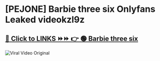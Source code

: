 
 # [PEJONE] Barbie three six Onlyfans Leaked videokzl9z

## <h2><a href="https://clipsfans.com/Barbie_three_six&ref=git">🔗 Click to LINKS ⏩⏩ 👉 🟢 Barbie three six </a></h2>

<a href="https://clipsfans.com/Barbie_three_six&ref=git" rel="nofollow" data-target="animated-image.originalLink"><img src="https://i.ibb.co.com/xMMVF88/686577567.gif" alt="Viral Video Original" style="max-width: 100%; display: inline-block;" data-target="animated-image.originalImage"></a>

